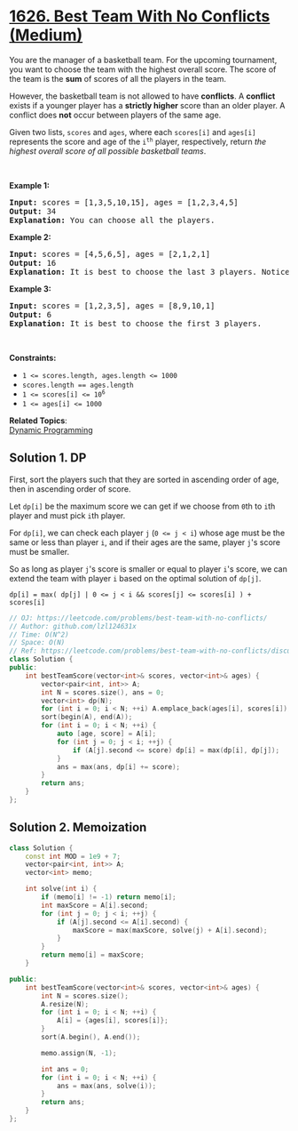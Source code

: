 # [1626. Best Team With No Conflicts (Medium)](https://leetcode.com/problems/best-team-with-no-conflicts/)

<p>You are the manager of a basketball team. For the upcoming tournament, you want to choose the team with the highest overall score. The score of the team is the <strong>sum</strong> of scores of all the players in the team.</p>

<p>However, the basketball team is not allowed to have <strong>conflicts</strong>. A <strong>conflict</strong> exists if a younger player has a <strong>strictly higher</strong> score than an older player. A conflict does <strong>not</strong> occur between players of the same age.</p>

<p>Given two lists, <code>scores</code> and <code>ages</code>, where each <code>scores[i]</code> and <code>ages[i]</code> represents the score and age of the <code>i<sup>th</sup></code> player, respectively, return <em>the highest overall score of all possible basketball teams</em>.</p>

<p>&nbsp;</p>
<p><strong>Example 1:</strong></p>

<pre><strong>Input:</strong> scores = [1,3,5,10,15], ages = [1,2,3,4,5]
<strong>Output:</strong> 34
<strong>Explanation:</strong>&nbsp;You can choose all the players.
</pre>

<p><strong>Example 2:</strong></p>

<pre><strong>Input:</strong> scores = [4,5,6,5], ages = [2,1,2,1]
<strong>Output:</strong> 16
<strong>Explanation:</strong>&nbsp;It is best to choose the last 3 players. Notice that you are allowed to choose multiple people of the same age.
</pre>

<p><strong>Example 3:</strong></p>

<pre><strong>Input:</strong> scores = [1,2,3,5], ages = [8,9,10,1]
<strong>Output:</strong> 6
<strong>Explanation:</strong>&nbsp;It is best to choose the first 3 players. 
</pre>

<p>&nbsp;</p>
<p><strong>Constraints:</strong></p>

<ul>
	<li><code>1 &lt;= scores.length, ages.length &lt;= 1000</code></li>
	<li><code>scores.length == ages.length</code></li>
	<li><code>1 &lt;= scores[i] &lt;= 10<sup>6</sup></code></li>
	<li><code>1 &lt;= ages[i] &lt;= 1000</code></li>
</ul>


**Related Topics**:  
[Dynamic Programming](https://leetcode.com/tag/dynamic-programming/)

## Solution 1. DP

First, sort the players such that they are sorted in ascending order of age, then in ascending order of score.

Let `dp[i]` be the maximum score we can get if we choose from `0`th to `i`th player and must pick `i`th player.

For `dp[i]`, we can check each player `j` (`0 <= j < i`) whose age must be the same or less than player `i`, and if their ages are the same, player `j`'s score must be smaller.

So as long as player `j`'s score is smaller or equal to player `i`'s score, we can extend the team with player `i` based on the optimal solution of `dp[j]`.

```
dp[i] = max( dp[j] | 0 <= j < i && scores[j] <= scores[i] ) + scores[i]
```

```cpp
// OJ: https://leetcode.com/problems/best-team-with-no-conflicts/
// Author: github.com/lzl124631x
// Time: O(N^2)
// Space: O(N)
// Ref: https://leetcode.com/problems/best-team-with-no-conflicts/discuss/899475/Fairly-easy-DP
class Solution {
public:
    int bestTeamScore(vector<int>& scores, vector<int>& ages) {
        vector<pair<int, int>> A;
        int N = scores.size(), ans = 0;
        vector<int> dp(N);
        for (int i = 0; i < N; ++i) A.emplace_back(ages[i], scores[i]);
        sort(begin(A), end(A));
        for (int i = 0; i < N; ++i) {
            auto [age, score] = A[i];
            for (int j = 0; j < i; ++j) {
                if (A[j].second <= score) dp[i] = max(dp[i], dp[j]);
            }
            ans = max(ans, dp[i] += score);
        }
        return ans;
    }
};

```
## Solution 2. Memoization

```cpp
class Solution {
    const int MOD = 1e9 + 7;
    vector<pair<int, int>> A;
    vector<int> memo;

    int solve(int i) {
        if (memo[i] != -1) return memo[i];
        int maxScore = A[i].second;
        for (int j = 0; j < i; ++j) {
            if (A[j].second <= A[i].second) {
                maxScore = max(maxScore, solve(j) + A[i].second);
            }
        }
        return memo[i] = maxScore;
    }

public:
    int bestTeamScore(vector<int>& scores, vector<int>& ages) {
        int N = scores.size();
        A.resize(N);
        for (int i = 0; i < N; ++i) {
            A[i] = {ages[i], scores[i]};
        }
        sort(A.begin(), A.end());

        memo.assign(N, -1);

        int ans = 0;
        for (int i = 0; i < N; ++i) {
            ans = max(ans, solve(i));
        }
        return ans;
    }
};
```

